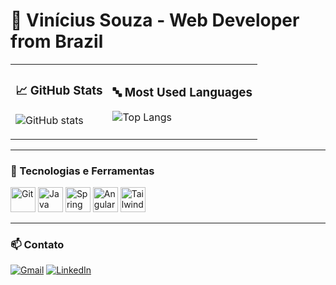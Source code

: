 # 👋 Vinícius Souza - Web Developer from Brazil

<table>
<tr>
<td>

### 📈 GitHub Stats

![GitHub stats](https://github-readme-stats.vercel.app/api?username=Vinicius-Souza-Rodrigues&show_icons=true&theme=tokyonight)

</td>
<td>

### 🔤 Most Used Languages

![Top Langs](https://github-readme-stats.vercel.app/api/top-langs/?username=Vinicius-Souza-Rodrigues&layout=compact&theme=tokyonight)

</td>
</tr>
</table>

---

### 🧰 Tecnologias e Ferramentas

<p>
  <img src="https://cdn.jsdelivr.net/gh/devicons/devicon/icons/git/git-original.svg" width="40" title="Git" />
  <img src="https://cdn.jsdelivr.net/gh/devicons/devicon/icons/java/java-original.svg" width="40" title="Java" />
  <img src="https://cdn.jsdelivr.net/gh/devicons/devicon/icons/spring/spring-original.svg" width="40" title="Spring" />
  <img src="https://cdn.jsdelivr.net/gh/devicons/devicon/icons/angularjs/angularjs-original.svg" width="40" title="Angular" />
  <img src="https://cdn.jsdelivr.net/gh/devicons/devicon/icons/tailwindcss/tailwindcss-plain.svg" width="40" title="Tailwind CSS" />
</p>

---

### 📫 Contato

[![Gmail](https://img.shields.io/badge/Gmail-D14836?style=for-the-badge&logo=gmail&logoColor=white)](mailto:vinicanal604@gmail.com)
[![LinkedIn](https://img.shields.io/badge/LinkedIn-0077B5?style=for-the-badge&logo=linkedin&logoColor=white)](https://www.linkedin.com/in/vinicius-souza-6596162b6)

